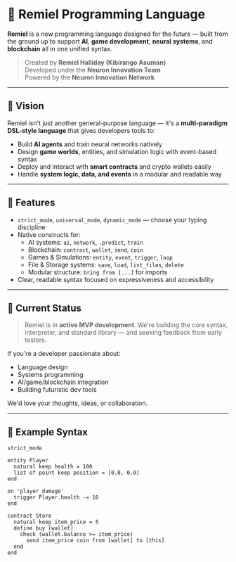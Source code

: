 # 🧠 Remiel Programming Language

**Remiel** is a new programming language designed for the future — built from the ground up to support **AI**, **game development**, **neural systems**, and **blockchain** all in one unified syntax.

> Created by **Remiel Halliday (Kibirango Asuman)**  
> Developed under the **Neuron Innovation Team**  
> Powered by the **Neuron Innovation Network**

---

## 🚀 Vision

Remiel isn't just another general-purpose language — it's a **multi-paradigm DSL-style language** that gives developers tools to:

- Build **AI agents** and train neural networks natively
- Design **game worlds**, entities, and simulation logic with event-based syntax
- Deploy and interact with **smart contracts** and crypto wallets easily
- Handle **system logic, data, and events** in a modular and readable way

---

## 💎 Features

- `strict_mode`, `universal_mode`, `dynamic_mode` — choose your typing discipline
- Native constructs for:
  - AI systems: `ai`, `network`, `.predict`, `train`
  - Blockchain: `contract`, `wallet`, `send`, `coin`
  - Games & Simulations: `entity`, `event`, `trigger`, `loop`
  - File & Storage systems: `save`, `load`, `list_files`, `delete`
  - Modular structure: `bring from [...]` for imports
- Clear, readable syntax focused on expressiveness and accessibility

---

## 🧪 Current Status

> Remiel is in **active MVP development**. We're building the core syntax, interpreter, and standard library — and seeking feedback from early testers.

If you're a developer passionate about:
- Language design
- Systems programming
- AI/game/blockchain integration
- Building futuristic dev tools

We'd love your thoughts, ideas, or collaboration.

---

## 📂 Example Syntax

```remiel
strict_mode

entity Player
  natural keep health = 100
  list of point keep position = [0.0, 0.0]
end

on 'player_damage'
  trigger Player.health -= 10
end

contract Store
  natural keep item_price = 5
  define buy [wallet]
    check (wallet.balance >= item_price)
      send item_price coin from [wallet] to [this]
  end
end
